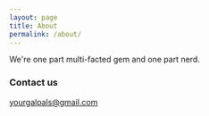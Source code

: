 ```yaml
---
layout: page
title: About
permalink: /about/
---
```


We're one part multi-facted gem and one part nerd.

<!-- ### More Information

A place to include any other types of information that you'd like to include about yourself. -->

### Contact us

[yourgalpals@gmail.com](mailto:yourgalpals@gmail.com)
